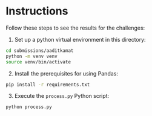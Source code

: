 # Instructions
Follow these steps to see the results for the challenges:
1. Set up a python virtual environment in this directory:
```bash
cd submissions/aaditkamat
python -m venv venv
source venv/bin/activate
```
2. Install the prerequisites for using Pandas:
```bash
pip install -r requirements.txt
```

3. Execute the `process.py` Python script:
```bash
python process.py
```